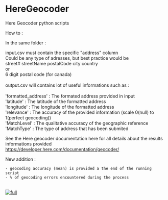 # HereGeocoder<br />
Here Geocoder python scripts<br />

How to : <br />

In the same folder : <br />

input.csv must contain the specific "address" column <br />
  Could be any type of adresses, but best practice would be <br />
  street# streetName postalCode city country<br />
    or <br />
  6 digit postal code (for canada)<br />
  <br />
output.csv will contains lot of useful informations such as :<br />
    <br />
            'formatted_address' : The formated address provided in input<br />
            'latitude' : The latitude of the formatted address<br />
            'longitude' : The longitude of the formatted address<br />
            'relevance' : The accuracy of the provided information (scale 0(null) to 1(perfect geocoding))<br />
            'MatchLevel' : The qualitative accuracy of the geographic reference<br />
            'MatchType' : The type of address that has been submited<br />

  See the Here geocoder documentation here for all details about the results informations provided <br />
 https://developer.here.com/documentation/geocoder/<br />

 New addition : 

 	- geocoding accuracy (mean) is provided a the end of the running script
 	- % of geocoding errors encountered during the process

 <br/><a href="https://ibb.co/daA8E6" target="_blank"><img src="https://preview.ibb.co/irXc7R/full.png" alt="full" border="0"></a>
